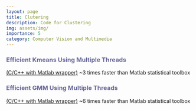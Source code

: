```yaml
---
layout: page
title: Clutering
description: Code for Clustering
img: assets/img/
importance: 5
category: Computer Vision and Multimedia
---
```


<p>
    <h3 style="text-align: left; color: #666699">Efficient Kmeans Using Multiple Threads</h3> <a href="">(C/C++ with Matlab wrapper)</a>
    ~3 times faster than Matlab statistical toolbox
</p>
<p>
    <h3 style="text-align: left; color: #666699">Efficient GMM Using Multiple Threads</h3> <a href="">(C/C++ with Matlab wrapper)</a>
    ~6 times faster than Matlab statistical toolbox
</p>



 

